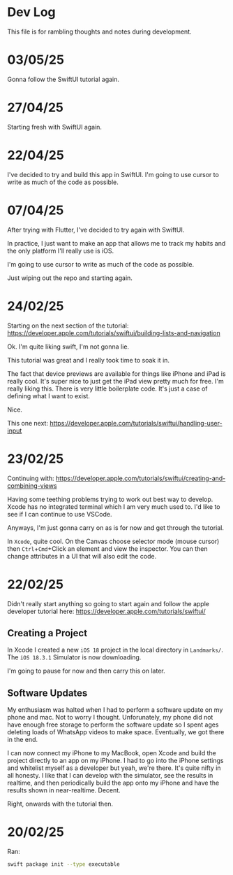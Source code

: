 # Dev Log


This file is for rambling thoughts and notes during development.

# 03/05/25

Gonna follow the SwiftUI tutorial again.

# 27/04/25

Starting fresh with SwiftUI again.

# 22/04/25

I've decided to try and build this app in SwiftUI. I'm going to use cursor to write as much of the code as possible.

# 07/04/25

After trying with Flutter, I've decided to try again with SwiftUI.

In practice, I just want to make an app that allows me to track my habits 
and the only platform I'll really use is iOS.

I'm going to use cursor to write as much of the code as possible.

Just wiping out the repo and starting again.

# 24/02/25

Starting on the next section of the tutorial: https://developer.apple.com/tutorials/swiftui/building-lists-and-navigation

Ok. I'm quite liking swift, I'm not gonna lie.

This tutorial was great and I really took time to soak it in.

The fact that device previews are available for things like iPhone and iPad is really cool. 
It's super nice to just get the iPad view pretty much for free. I'm really liking this. There
is very little boilerplate code. It's just a case of defining what I want to exist. 

Nice.

This one next: https://developer.apple.com/tutorials/swiftui/handling-user-input

# 23/02/25

Continuing with: https://developer.apple.com/tutorials/swiftui/creating-and-combining-views

Having some teething problems trying to work out best way to develop. Xcode has no integrated terminal which I am very much used to.
I'd like to see if I can continue to use VSCode.

Anyways, I'm just gonna carry on as is for now and get through the tutorial.

In `Xcode`, quite cool. On the Canvas choose selector mode (mouse cursor) then `Ctrl`+`Cmd`+Click an element and view the inspector. 
You can then change attributes in a UI that will also edit the code.

# 22/02/25

Didn't really start anything so going to start again and follow the apple developer tutorial here:
https://developer.apple.com/tutorials/swiftui/

## Creating a Project

In Xcode I created a new `iOS 18` project in the local directory in `Landmarks/`. The `iOS 18.3.1` Simulator is now downloading.

I'm going to pause for now and then carry this on later.

## Software Updates

My enthusiasm was halted when I had to perform a software update on my phone and mac. Not to worry I thought.
Unforunately, my phone did not have enough free storage to perform the software update so I spent ages deleting loads of WhatsApp
videos to make space. Eventually, we got there in the end.

I can now connect my iPhone to my MacBook, open Xcode and build the project directly to an app on my iPhone.
I had to go into the iPhone settings and whitelist myself as a developer but yeah, we're there. It's quite
nifty in all honesty. I like that I can develop with the simulator, see the results in realtime, and then periodically build the
app onto my iPhone and have the results shown in near-realtime. Decent.

Right, onwards with the tutorial then.

# 20/02/25

Ran:

```bash
swift package init --type executable
```